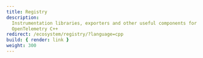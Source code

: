 ```yaml
---
title: Registry
description:
  Instrumentation libraries, exporters and other useful components for
  OpenTelemetry C++
redirect: /ecosystem/registry/?language=cpp
build: { render: link }
weight: 300
---
```

